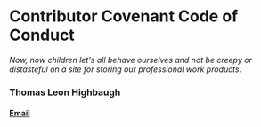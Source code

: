 # Contributor Covenant Code of Conduct

_Now, now children let's all behave ourselves and not be creepy or distasteful on a site for storing our professional work products_.

### Thomas Leon Highbaugh

#### [Email](thighbaugh@zoho.com)
